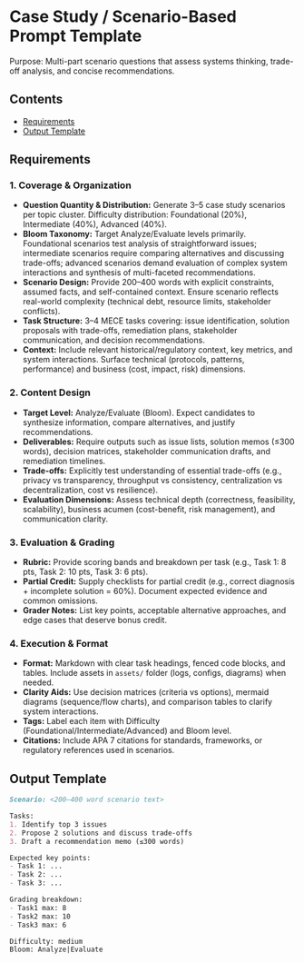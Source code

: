 # Case Study / Scenario-Based Prompt Template

Purpose: Multi-part scenario questions that assess systems thinking, trade-off analysis, and concise recommendations.

## Contents

- [Requirements](#requirements)
- [Output Template](#output-template)

## Requirements

### 1. Coverage & Organization

- **Question Quantity & Distribution:** Generate 3–5 case study scenarios per topic cluster. Difficulty distribution: Foundational (20%), Intermediate (40%), Advanced (40%).
- **Bloom Taxonomy:** Target Analyze/Evaluate levels primarily. Foundational scenarios test analysis of straightforward issues; intermediate scenarios require comparing alternatives and discussing trade-offs; advanced scenarios demand evaluation of complex system interactions and synthesis of multi-faceted recommendations.
- **Scenario Design:** Provide 200–400 words with explicit constraints, assumed facts, and self-contained context. Ensure scenario reflects real-world complexity (technical debt, resource limits, stakeholder conflicts).
- **Task Structure:** 3–4 MECE tasks covering: issue identification, solution proposals with trade-offs, remediation plans, stakeholder communication, and decision recommendations.
- **Context:** Include relevant historical/regulatory context, key metrics, and system interactions. Surface technical (protocols, patterns, performance) and business (cost, impact, risk) dimensions.

### 2. Content Design

- **Target Level:** Analyze/Evaluate (Bloom). Expect candidates to synthesize information, compare alternatives, and justify recommendations.
- **Deliverables:** Require outputs such as issue lists, solution memos (≤300 words), decision matrices, stakeholder communication drafts, and remediation timelines.
- **Trade-offs:** Explicitly test understanding of essential trade-offs (e.g., privacy vs transparency, throughput vs consistency, centralization vs decentralization, cost vs resilience).
- **Evaluation Dimensions:** Assess technical depth (correctness, feasibility, scalability), business acumen (cost-benefit, risk management), and communication clarity.

### 3. Evaluation & Grading

- **Rubric:** Provide scoring bands and breakdown per task (e.g., Task 1: 8 pts, Task 2: 10 pts, Task 3: 6 pts).
- **Partial Credit:** Supply checklists for partial credit (e.g., correct diagnosis + incomplete solution = 60%). Document expected evidence and common omissions.
- **Grader Notes:** List key points, acceptable alternative approaches, and edge cases that deserve bonus credit.

### 4. Execution & Format

- **Format:** Markdown with clear task headings, fenced code blocks, and tables. Include assets in `assets/` folder (logs, configs, diagrams) when needed.
- **Clarity Aids:** Use decision matrices (criteria vs options), mermaid diagrams (sequence/flow charts), and comparison tables to clarify system interactions.
- **Tags:** Label each item with Difficulty (Foundational/Intermediate/Advanced) and Bloom level.
- **Citations:** Include APA 7 citations for standards, frameworks, or regulatory references used in scenarios.

## Output Template

```markdown
Scenario: <200–400 word scenario text>

Tasks:
1. Identify top 3 issues
2. Propose 2 solutions and discuss trade-offs
3. Draft a recommendation memo (≤300 words)

Expected key points:
- Task 1: ...
- Task 2: ...
- Task 3: ...

Grading breakdown:
- Task1 max: 8
- Task2 max: 10
- Task3 max: 6

Difficulty: medium
Bloom: Analyze|Evaluate
```

